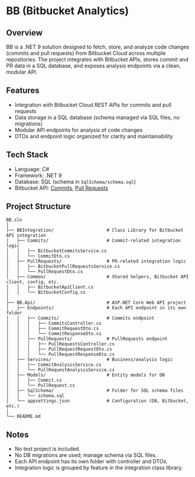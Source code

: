 # BB (Bitbucket Analytics)

## Overview
BB is a .NET 9 solution designed to fetch, store, and analyze code changes (commits and pull requests) from Bitbucket Cloud across multiple repositories. The project integrates with Bitbucket APIs, stores commit and PR data in a SQL database, and exposes analysis endpoints via a clean, modular API.

## Features
- Integration with Bitbucket Cloud REST APIs for commits and pull requests
- Data storage in a SQL database (schema managed via SQL files, no migrations)
- Modular API endpoints for analysis of code changes
- DTOs and endpoint logic organized for clarity and maintainability

## Tech Stack
- Language: C#
- Framework: .NET 9
- Database: SQL (schema in `SqlSchema/schema.sql`)
- Bitbucket API: [Commits](https://developer.atlassian.com/cloud/bitbucket/rest/api-group-commits/#api-group-commits), [Pull Requests](https://developer.atlassian.com/cloud/bitbucket/rest/api-group-pullrequests/#api-group-pullrequests)

## Project Structure
```
BB.sln
│
├── BBIntegration/                    # Class Library for Bitbucket API integration
│   ├── Commits/                      # Commit-related integration logic
│   │   ├── BitbucketCommitsService.cs
│   │   └── CommitDto.cs
│   ├── PullRequests/                 # PR-related integration logic
│   │   ├── BitbucketPullRequestsService.cs
│   │   └── PullRequestDto.cs
│   ├── Common/                       # Shared helpers, Bitbucket API client, config, etc.
│   │   ├── BitbucketApiClient.cs
│   │   └── BitbucketConfig.cs
│
├── BB.Api/                           # ASP.NET Core Web API project
│   ├── Endpoints/                    # Each API endpoint in its own folder
│   │   ├── Commits/                  # Commits endpoint
│   │   │   ├── CommitsController.cs
│   │   │   ├── CommitRequestDto.cs
│   │   │   └── CommitResponseDto.cs
│   │   ├── PullRequests/             # PullRequests endpoint
│   │   │   ├── PullRequestsController.cs
│   │   │   ├── PullRequestRequestDto.cs
│   │   │   └── PullRequestResponseDto.cs
│   ├── Services/                     # Business/analysis logic
│   │   ├── CommitAnalysisService.cs
│   │   └── PullRequestAnalysisService.cs
│   ├── Models/                       # Entity models for DB
│   │   ├── Commit.cs
│   │   └── PullRequest.cs
│   ├── SqlSchema/                    # Folder for SQL schema files
│   │   └── schema.sql
│   └── appsettings.json              # Configuration (DB, Bitbucket, etc.)
│
└── README.md
```

## Notes
- No test project is included.
- No DB migrations are used; manage schema via SQL files.
- Each API endpoint has its own folder with controller and DTOs.
- Integration logic is grouped by feature in the integration class library. 